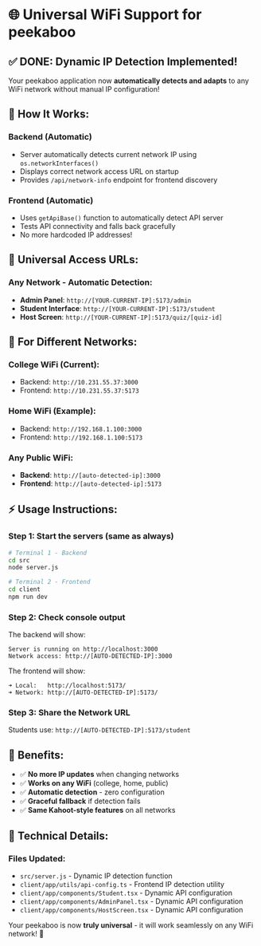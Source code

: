 # 🌐 Universal WiFi Support for peekaboo

## ✅ **DONE: Dynamic IP Detection Implemented!**

Your peekaboo application now **automatically detects and adapts** to any WiFi network without manual IP configuration!

## 🚀 **How It Works:**

### **Backend (Automatic)**
- Server automatically detects current network IP using `os.networkInterfaces()`
- Displays correct network access URL on startup
- Provides `/api/network-info` endpoint for frontend discovery

### **Frontend (Automatic)**
- Uses `getApiBase()` function to automatically detect API server
- Tests API connectivity and falls back gracefully
- No more hardcoded IP addresses!

## 📱 **Universal Access URLs:**

### **Any Network - Automatic Detection:**
- **Admin Panel**: `http://[YOUR-CURRENT-IP]:5173/admin`
- **Student Interface**: `http://[YOUR-CURRENT-IP]:5173/student` 
- **Host Screen**: `http://[YOUR-CURRENT-IP]:5173/quiz/[quiz-id]`

## 🏫 **For Different Networks:**

### **College WiFi (Current):**
- Backend: `http://10.231.55.37:3000`
- Frontend: `http://10.231.55.37:5173`

### **Home WiFi (Example):**
- Backend: `http://192.168.1.100:3000`
- Frontend: `http://192.168.1.100:5173`

### **Any Public WiFi:**
- **Backend**: `http://[auto-detected-ip]:3000`
- **Frontend**: `http://[auto-detected-ip]:5173`

## ⚡ **Usage Instructions:**

### **Step 1**: Start the servers (same as always)
```bash
# Terminal 1 - Backend
cd src
node server.js

# Terminal 2 - Frontend  
cd client
npm run dev
```

### **Step 2**: Check console output
The backend will show:
```
Server is running on http://localhost:3000
Network access: http://[AUTO-DETECTED-IP]:3000
```

The frontend will show:
```
➜ Local:   http://localhost:5173/
➜ Network: http://[AUTO-DETECTED-IP]:5173/
```

### **Step 3**: Share the Network URL
Students use: `http://[AUTO-DETECTED-IP]:5173/student`

## 🎯 **Benefits:**
- ✅ **No more IP updates** when changing networks
- ✅ **Works on any WiFi** (college, home, public)
- ✅ **Automatic detection** - zero configuration
- ✅ **Graceful fallback** if detection fails
- ✅ **Same Kahoot-style features** on all networks

## 🔧 **Technical Details:**

### Files Updated:
- `src/server.js` - Dynamic IP detection function
- `client/app/utils/api-config.ts` - Frontend IP detection utility
- `client/app/components/Student.tsx` - Dynamic API configuration  
- `client/app/components/AdminPanel.tsx` - Dynamic API configuration
- `client/app/components/HostScreen.tsx` - Dynamic API configuration

Your peekaboo is now **truly universal** - it will work seamlessly on any WiFi network! 🎉